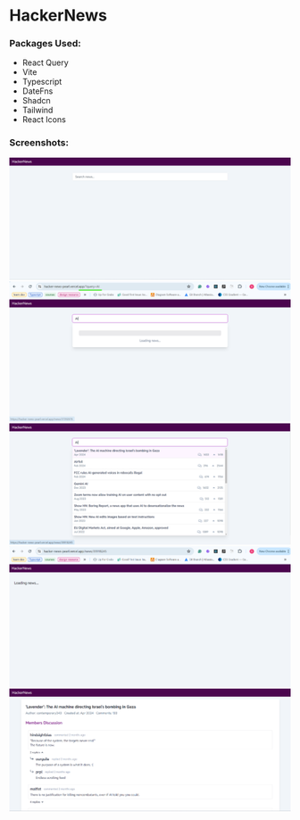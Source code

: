 # HackerNews

### Packages Used:

- React Query
- Vite
- Typescript
- DateFns
- Shadcn
- Tailwind
- React Icons

### Screenshots:

![alt text](image.png)
![alt text](image-1.png)
![alt text](image-2.png)
![alt text](image-3.png)
![alt text](image-4.png)
